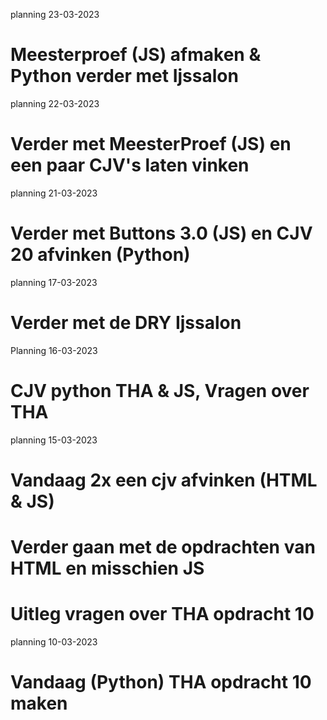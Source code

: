 planning 23-03-2023
# Meesterproef (JS) afmaken & Python verder met Ijssalon

planning 22-03-2023
# Verder met MeesterProef (JS) en een paar CJV's laten vinken

planning 21-03-2023
# Verder met Buttons 3.0 (JS) en CJV 20 afvinken (Python)

planning 17-03-2023
# Verder met de DRY Ijssalon

Planning 16-03-2023
# CJV python THA & JS, Vragen over THA 

planning 15-03-2023
# Vandaag 2x een cjv afvinken (HTML & JS)
# Verder gaan met de opdrachten van HTML en misschien JS
# Uitleg vragen over THA opdracht 10

planning 10-03-2023
# Vandaag (Python) THA opdracht 10 maken 

